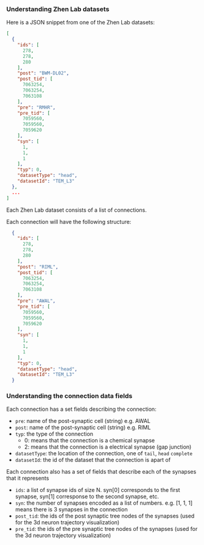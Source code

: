 ### Understanding Zhen Lab datasets


Here is a JSON snippet from one of the Zhen Lab datasets:
```json
[
  {
    "ids": [
      278,
      278,
      280
    ],
    "post": "BWM-DL02",
    "post_tid": [
      7063254,
      7063254,
      7063108
    ],
    "pre": "RMHR",
    "pre_tid": [
      7059560,
      7059560,
      7059620
    ],
    "syn": [
      1,
      1,
      1
    ],
    "typ": 0,
    "datasetType": "head",
    "datasetId": "TEM_L3"
  },
  ...
]
```
Each Zhen Lab dataset consists of a list of connections.

Each connection will have the following structure:

```json
  {
    "ids": [
      278,
      278,
      280
    ],
    "post": "RIML",
    "post_tid": [
      7063254,
      7063254,
      7063108
    ],
    "pre": "AWAL",
    "pre_tid": [
      7059560,
      7059560,
      7059620
    ],
    "syn": [
      1,
      1,
      1
    ],
    "typ": 0,
    "datasetType": "head",
    "datasetId": "TEM_L3"
  }
```

### Understanding the connection data fields

Each connection has a set fields describing the connection:
- ```pre```: name of the post-synaptic cell (string) e.g. AWAL
- ```post```: name of the post-synaptic cell (string) e.g. RIML
- ```typ```: the type of the connection
    - 0: means that the connection is a chemical synapse
    - 2: means that the connection is a electrical synapse (gap junction)
- ```datasetType```:  the location of the connection, one of ```tail```, ```head``` ```complete```
- ```datasetId```: the id of the dataset that the connection is apart of 

Each connection also has a set of fields that describe each of the synapses that it represents
- ```ids```:  a list of synapse ids of size N.  syn[0] corresponds to the first synapse, syn[1] corresponse to the second synapse, etc.
- ```syn```: the number of synapses encoded as a list of numbers.  e.g. [1, 1, 1] means there is 3 synapses in the connection
- ```post_tid```: the ids of the post synaptic tree nodes of the synapses (used for the 3d neuron trajectory visualization)
- ```pre_tid```: the ids of the pre synaptic tree nodes of the synapses (used for the 3d neuron trajectory visualization)
